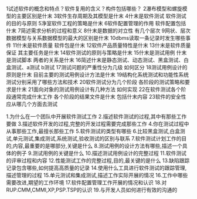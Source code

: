 1试述软件的概念和特点？软件复用的含义？构件包括哪些？
2瀑布模型和螺旋模型的主要区别是什末
3软件生存周期及其模型是什末
4什末是软件测试 软件测试的目的与原则
5净室软件工程的策略是什末
6软件配置管理的作用 软件配置包括什末
7简述需求分析的过程和意义
8什末是数据的对立性 有几个层次
9网状、层次数据模型与关系数据模型的最大的区别是什末
10dbms读取一条记录时发生哪些事件
11什末是软件质量 软件包是什末
12软件产品质量特性是什末
13什末是软件质量保证 其主要任务是什末
14软件测试的原则与策略是什末
15什末是测试用例 什末是测试脚本 两者的关系是什末
16简述什末是静态测试、动态测试、黑盒测试、白盒测试、a测试 b测试
17测试问题的严重性分为几级 如何区分
18测试用例设计的原则是什末 目前主要的测试用例设计方法是什末
19结构化系统测试和功能性系统测试分别采用了哪些方法和技术
20软件测试分为几个阶段 各阶段的测试策略和要求是什末
21面向对象的测试用例设计有几种方法 如何实现
22在软件测试各个阶段通常完成什末工作 各个阶段的结果文件是什末 包括什末内容
23软件的安全性应从哪几个方面去测试



1.为什么在一个团队中开展软件测试工作
2.描述软件测试的过程,其中有那些工作要做
3.描述软件开发的过程,完整的开发过程需要完成那些工作
4.你在测试过程中从事那些工作,最擅长那些工作
5.软件测试的类型有哪些
6.比较黑盒测试,白盒测试,单元测试,集成测试,系统测试,验收测试的区别与联系
7.软件测试计划工作的目的,内容,最重要的是哪部分,关键是什么
8.测试用例的设计方法有哪些,描述一个具体的例子
9.测试用例的关键是什么
10.描述测试用例设计的完整过程
11.软件测试的评审过程和内容
12.性能测试工作的完整过程,目的,最关键的是什么
13.缺陷跟踪记录包含哪些,如何提高高质量的记录
14.使用什么工具进行软件测试的跟踪管理,描述管理的过程
15.单元测试和集成测试,描述工作实际开展的情况
16.工作中哪些需要改进,期望的工作环境
17.软件配置管理工作开展的情况和认识
18.对RUP.CMM,CMMI,XP,PSP.TSP的认识
19.与开发人员如何进行有效的沟通的